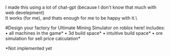 I made this using a lot of chat-gpt (because I don't know that much with web develepment)\
It works (for me), and thats enough for me to be happy with it.\

#Design your factory for Ultimate Mining Simulator on roblox here!
includes:
• all machines in the game*
• 3d build space*
• intuitive build space*
• ore simulation for sell price calculation*

*Not implemented yet
